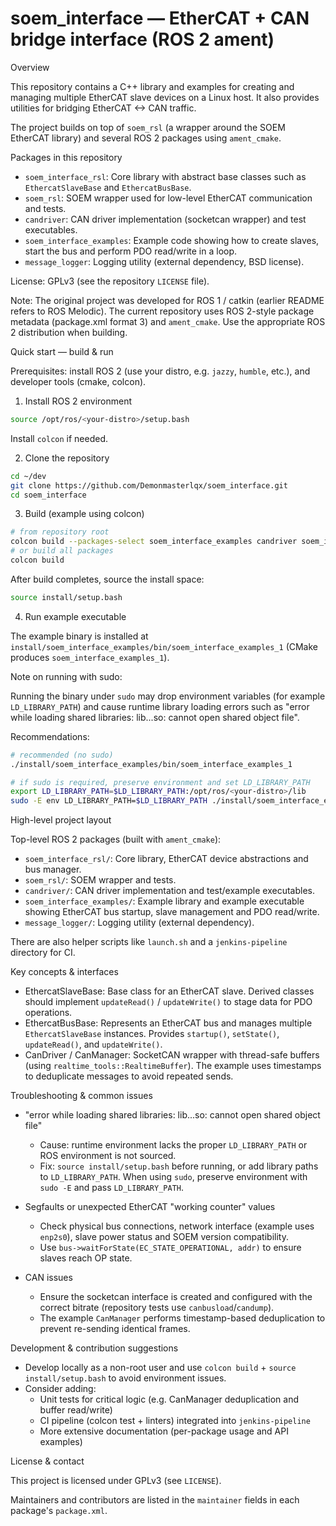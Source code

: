 # soem_interface — EtherCAT + CAN bridge interface (ROS 2 ament)

Overview

This repository contains a C++ library and examples for creating and managing multiple EtherCAT slave devices on a Linux host. It also provides utilities for bridging EtherCAT <-> CAN traffic.

The project builds on top of `soem_rsl` (a wrapper around the SOEM EtherCAT library) and several ROS 2 packages using `ament_cmake`.

Packages in this repository

- `soem_interface_rsl`: Core library with abstract base classes such as `EthercatSlaveBase` and `EthercatBusBase`.
- `soem_rsl`: SOEM wrapper used for low-level EtherCAT communication and tests.
- `candriver`: CAN driver implementation (socketcan wrapper) and test executables.
- `soem_interface_examples`: Example code showing how to create slaves, start the bus and perform PDO read/write in a loop.
- `message_logger`: Logging utility (external dependency, BSD license).

License: GPLv3 (see the repository `LICENSE` file).

Note: The original project was developed for ROS 1 / catkin (earlier README refers to ROS Melodic). The current repository uses ROS 2-style package metadata (package.xml format 3) and `ament_cmake`. Use the appropriate ROS 2 distribution when building.

Quick start — build & run

Prerequisites: install ROS 2 (use your distro, e.g. `jazzy`, `humble`, etc.), and developer tools (cmake, colcon).

1) Install ROS 2 environment

```bash
source /opt/ros/<your-distro>/setup.bash
```

Install `colcon` if needed.

2) Clone the repository

```bash
cd ~/dev
git clone https://github.com/Demonmasterlqx/soem_interface.git
cd soem_interface
```

3) Build (example using colcon)

```bash
# from repository root
colcon build --packages-select soem_interface_examples candriver soem_interface_rsl soem_rsl message_logger
# or build all packages
colcon build
```

After build completes, source the install space:

```bash
source install/setup.bash
```

4) Run example executable

The example binary is installed at `install/soem_interface_examples/bin/soem_interface_examples_1` (CMake produces `soem_interface_examples_1`).

Note on running with sudo:

Running the binary under `sudo` may drop environment variables (for example `LD_LIBRARY_PATH`) and cause runtime library loading errors such as "error while loading shared libraries: lib...so: cannot open shared object file".

Recommendations:

```bash
# recommended (no sudo)
./install/soem_interface_examples/bin/soem_interface_examples_1

# if sudo is required, preserve environment and set LD_LIBRARY_PATH
export LD_LIBRARY_PATH=$LD_LIBRARY_PATH:/opt/ros/<your-distro>/lib
sudo -E env LD_LIBRARY_PATH=$LD_LIBRARY_PATH ./install/soem_interface_examples/bin/soem_interface_examples_1
```

High-level project layout

Top-level ROS 2 packages (built with `ament_cmake`):

- `soem_interface_rsl/`: Core library, EtherCAT device abstractions and bus manager.
- `soem_rsl/`: SOEM wrapper and tests.
- `candriver/`: CAN driver implementation and test/example executables.
- `soem_interface_examples/`: Example library and example executable showing EtherCAT bus startup, slave management and PDO read/write.
- `message_logger/`: Logging utility (external dependency).

There are also helper scripts like `launch.sh` and a `jenkins-pipeline` directory for CI.

Key concepts & interfaces

- EthercatSlaveBase: Base class for an EtherCAT slave. Derived classes should implement `updateRead()` / `updateWrite()` to stage data for PDO operations.
- EthercatBusBase: Represents an EtherCAT bus and manages multiple `EthercatSlaveBase` instances. Provides `startup()`, `setState()`, `updateRead()`, and `updateWrite()`.
- CanDriver / CanManager: SocketCAN wrapper with thread-safe buffers (using `realtime_tools::RealtimeBuffer`). The example uses timestamps to deduplicate messages to avoid repeated sends.

Troubleshooting & common issues

- "error while loading shared libraries: lib...so: cannot open shared object file"
  - Cause: runtime environment lacks the proper `LD_LIBRARY_PATH` or ROS environment is not sourced.
  - Fix: `source install/setup.bash` before running, or add library paths to `LD_LIBRARY_PATH`. When using `sudo`, preserve environment with `sudo -E` and pass `LD_LIBRARY_PATH`.

- Segfaults or unexpected EtherCAT "working counter" values
  - Check physical bus connections, network interface (example uses `enp2s0`), slave power status and SOEM version compatibility.
  - Use `bus->waitForState(EC_STATE_OPERATIONAL, addr)` to ensure slaves reach OP state.

- CAN issues
  - Ensure the socketcan interface is created and configured with the correct bitrate (repository tests use `canbusload`/`candump`).
  - The example `CanManager` performs timestamp-based deduplication to prevent re-sending identical frames.

Development & contribution suggestions

- Develop locally as a non-root user and use `colcon build` + `source install/setup.bash` to avoid environment issues.
- Consider adding:
  - Unit tests for critical logic (e.g. CanManager deduplication and buffer read/write)
  - CI pipeline (colcon test + linters) integrated into `jenkins-pipeline`
  - More extensive documentation (per-package usage and API examples)

License & contact

This project is licensed under GPLv3 (see `LICENSE`).

Maintainers and contributors are listed in the `maintainer` fields in each package's `package.xml`.
